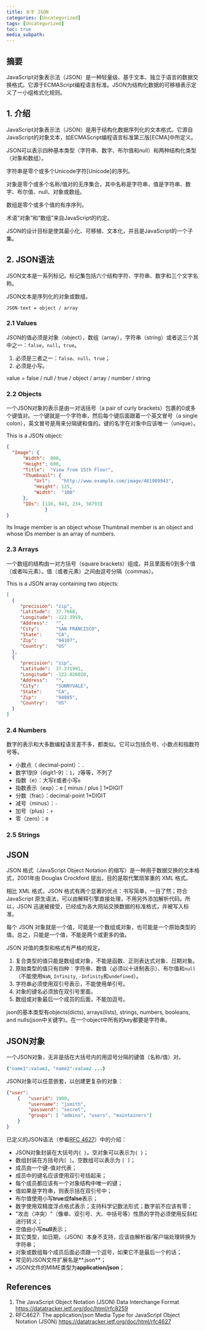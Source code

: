 ```yaml
---
title: 关于 JSON
categories: [Uncategorized]
tags: [Uncategorized]
toc: true
media_subpath: 
---
```


## 摘要

JavaScript对象表示法（JSON）是一种轻量级、基于文本、独立于语言的数据交换格式。它源于ECMAScript编程语言标准。JSON为结构化数据的可移植表示定义了一小组格式化规则。

## 1. 介绍

JavaScript对象表示法（JSON）是用于结构化数据序列化的文本格式。它源自JavaScript的对象文本，如ECMAScript编程语言标准第三版[ECMA]中所定义。

JSON可以表示四种基本类型（字符串、数字、布尔值和null）和两种结构化类型（对象和数组）。

字符串是零个或多个Unicode字符[Unicode]的序列。

对象是零个或多个名称/值对的无序集合，其中名称是字符串，值是字符串、数字、布尔值、null、对象或数组。

数组是零个或多个值的有序序列。

术语“对象”和“数组”来自JavaScript的约定。

JSON的设计目标是使其最小化、可移植、文本化，并且是JavaScript的一个子集。

## 2. JSON语法

JSON文本是一系列标记。标记集包括六个结构字符、字符串、数字和三个文字名称。

JSON文本是序列化的对象或数组。

```plaintext
JSON-text = object / array
```



### 2.1 Values

JSON的值必须是对象（object），数组（array），字符串（string）或者这三个其中之一：`false`，`null`，`true`。

1. 必须是三者之一：`false`、`null`、`true`；
2. 必须是小写。

value = false / null / true / object / array / number / string

### 2.2 Objects

一个JSON对象的表示是由一对话括号（a pair of curly brackets）包裹的0或多个键值对。一个键就是一个字符串，然后每个键后面跟着一个英文冒号（a single colon），英文冒号是用来分隔键和值的。键的名字在对象中应该唯一（unique）。

This is a JSON object:

```json
{
  "Image": {
      "Width":  800,
      "Height": 600,
      "Title":  "View from 15th Floor",
      "Thumbnail": {
          "Url":    "http://www.example.com/image/481989943",
          "Height": 125,
          "Width":  "100"
      },
      "IDs": [116, 943, 234, 38793]
              }
}
```

Its Image member is an object whose Thumbnail member is an object and whose IDs member is an array of numbers.

### 2.3 Arrays

一个数组的结构由一对方括号（square brackets）组成，并且里面有0到多个值（或者叫元素）。值（或者元素）之间由逗号分隔（commas）。

This is a JSON array containing two objects:

```json
[
  {
     "precision": "zip",
     "Latitude":  37.7668,
     "Longitude": -122.3959,
     "Address":   "",
     "City":      "SAN FRANCISCO",
     "State":     "CA",
     "Zip":       "94107",
     "Country":   "US"
  },
  {
     "precision": "zip",
     "Latitude":  37.371991,
     "Longitude": -122.026020,
     "Address":   "",
     "City":      "SUNNYVALE",
     "State":     "CA",
     "Zip":       "94085",
     "Country":   "US"
  }
]
```

### 2.4 Numbers

数字的表示和大多数编程语言差不多，都类似。它可以包括负号、小数点和指数符号等。

* 小数点（ decimal-point）：`.`
* 数字1到9（digit1-9）：`1`，`2`等等，不列了
* 指数（e）：大写`E`或者小写`e`
* 指数表示（exp）：e [ minus / plus ] 1*DIGIT
* 分数（frac）：decimal-point 1*DIGIT
* 减号（minus）：`-`
* 加号（plus）：`+`
* 零（zero）：`0`

### 2.5 Strings











## JSON

JSON 格式（JavaScript Object Notation 的缩写）是一种用于数据交换的文本格式，2001年由 Douglas Crockford 提出，目的是取代繁琐笨重的 XML 格式。

相比 XML 格式，JSON 格式有两个显著的优点：书写简单，一目了然；符合 JavaScript 原生语法，可以由解释引擎直接处理，不用另外添加解析代码。所以，JSON 迅速被接受，已经成为各大网站交换数据的标准格式，并被写入标准。

每个 JSON 对象就是一个值，可能是一个数组或对象，也可能是一个原始类型的值。总之，只能是一个值，不能是两个或更多的值。

JSON 对值的类型和格式有严格的规定。

1. 复合类型的值只能是数组或对象，不能是函数、正则表达式对象、日期对象。
2. 原始类型的值只有四种：字符串、数值（必须以十进制表示）、布尔值和`null`（不能使用`NaN`, `Infinity`, `-Infinity`和`undefined`）。
3. 字符串必须使用双引号表示，不能使用单引号。
4. 对象的键名必须放在双引号里面。
5. 数组或对象最后一个成员的后面，不能加逗号。

json的基本类型有objects(dicts), arrays(lists), strings, numbers, booleans, and nulls(json中关键字)。在一个object中所有的key都要是字符串。

## **JSON对象**

一个JSON对象，无非是括在大括号内的用逗号分隔的键值（名称/值）对。

```ruby
{"name1":value1, "name2":value2 ...}
```

JSON对象可以任意嵌套，以创建更复杂的对象：

```json
{"user":
	{	"userid": 1900,
		"username": "jsmith",
		"password": "secret",
		"groups": [ "admins", "users", "maintainers"]
	}
}
```

已定义的JSON语法（参看[RFC 4627](https://datatracker.ietf.org/doc/html/rfc4627)）中的介绍：

- JSON对象封装在大括号内`{ }`。空对象可以表示为`{ }`；
- 数组封装在方括号内`[ ]`。空数组可以表示为 `[ ]`；
- 成员由一个键-值对代表；
- 成员中的键名应该使用双引号括起来；
- 每个成员都应该有一个对象结构中唯一的键；
- 值如果是字符串，则表示括在双引号中；
- 布尔值使用小写**true**或**false**表示；
- 数字使用双精度浮点格式表示；支持科学记数法形式；数字前不应该有零；
- "攻击（冲突）"（像单、双引号、大、中括号等）性质的字符必须使用反斜杠进行转义；
- 空值由小写**null**表示；
- 其它类型，如日期，（JSON）本身不支持，应该由解析器/客户端处理转换为字符串；
- 对象或数组每个成员后面必须跟一个逗号，如果它不是最后一个的话；
- 常见的JSON文件扩展名是**.json**；
- JSON文件的MIME类型为**application/json**；

## References

1. The JavaScript Object Notation (JSON) Data Interchange Format  <https://datatracker.ietf.org/doc/html/rfc8259>
2. RFC4627:  The application/json Media Type for JavaScript Object Notation (JSON) <https://datatracker.ietf.org/doc/html/rfc4627>
